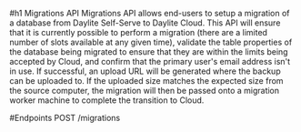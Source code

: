 #h1 Migrations API
Migrations API allows end-users to setup a migration of a database from Daylite Self-Serve to Daylite Cloud. This API will ensure that it is currently possible to perform a migration (there are a limited number of slots available at any given time), validate the table properties of the database being migrated to ensure that they are within the limits being accepted by Cloud, and confirm that the primary user's email address isn't in use. If successful, an upload URL will be generated where the backup can be uploaded to. If the uploaded size matches the expected size from the source computer, the migration will then be passed onto a migration worker machine to complete the transition to Cloud.

#Endpoints
POST /migrations
